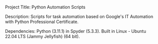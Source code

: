 Project Title: Python Automation Scripts

Description: Scripts for task automation based on Google's IT Automation with Python Professional Certificate.

Dependencies: Python (3.11.1) in Spyder (5.3.3). Built in Linux - Ubuntu 22.04 LTS (Jammy Jellyfish) (64 bit).
